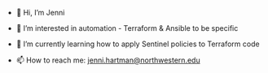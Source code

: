 - 👋 Hi, I’m Jenni
- 👀 I’m interested in automation - Terraform & Ansible to be specific
- 🌱 I’m currently learning how to apply Sentinel policies to Terraform code

- 📫 How to reach me: jenni.hartman@northwestern.edu

<!---
jhartmanNU/jhartmanNU is a ✨ special ✨ repository because its `README.md` (this file) appears on your GitHub profile.
You can click the Preview link to take a look at your changes.
--->

